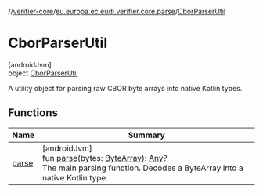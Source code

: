 //[verifier-core](../../../index.md)/[eu.europa.ec.eudi.verifier.core.parse](../index.md)/[CborParserUtil](index.md)

# CborParserUtil

[androidJvm]\
object [CborParserUtil](index.md)

A utility object for parsing raw CBOR byte arrays into native Kotlin types.

## Functions

| Name | Summary |
|---|---|
| [parse](parse.md) | [androidJvm]<br>fun [parse](parse.md)(bytes: [ByteArray](https://kotlinlang.org/api/latest/jvm/stdlib/kotlin-stdlib/kotlin/-byte-array/index.html)): [Any](https://kotlinlang.org/api/latest/jvm/stdlib/kotlin-stdlib/kotlin/-any/index.html)?<br>The main parsing function. Decodes a ByteArray into a native Kotlin type. |
